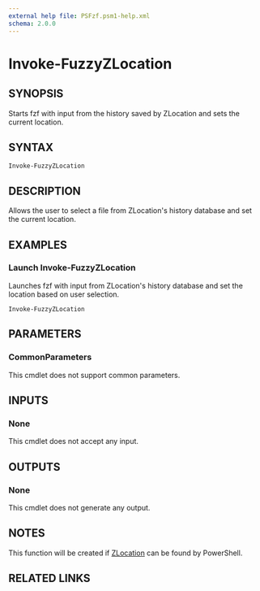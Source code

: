```yaml
---
external help file: PSFzf.psm1-help.xml
schema: 2.0.0
---
```


# Invoke-FuzzyZLocation
## SYNOPSIS
Starts fzf with input from the history saved by ZLocation and sets the current location.
## SYNTAX

```
Invoke-FuzzyZLocation
```

## DESCRIPTION
Allows the user to select a file from ZLocation's history database and set the current location.
## EXAMPLES

### Launch Invoke-FuzzyZLocation
	
Launches fzf with input from ZLocation's history database and set the location based on user selection.


```
Invoke-FuzzyZLocation
```

## PARAMETERS

### CommonParameters
This cmdlet does not support common parameters.
## INPUTS

### None 
This cmdlet does not accept any input.
## OUTPUTS

### None
This cmdlet does not generate any output.
## NOTES
This function will be created if [ZLocation](https://github.com/vors/ZLocation) can be found by PowerShell.
## RELATED LINKS

